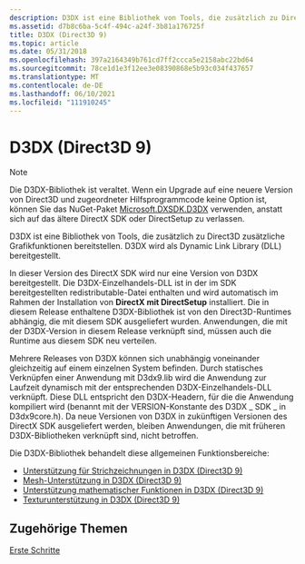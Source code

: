 ```yaml
---
description: D3DX ist eine Bibliothek von Tools, die zusätzlich zu Direct3D zusätzliche Grafikfunktionen bereitstellen. D3DX wird als Dynamic Link Library (DLL) bereitgestellt.
ms.assetid: d7b8c6ba-5c4f-494c-a24f-3b81a176725f
title: D3DX (Direct3D 9)
ms.topic: article
ms.date: 05/31/2018
ms.openlocfilehash: 397a2164349b761cd7ff2ccca5e2158abc22bd64
ms.sourcegitcommit: 78ce1d1e3f12ee3e08390868e5b93c034f437657
ms.translationtype: MT
ms.contentlocale: de-DE
ms.lasthandoff: 06/10/2021
ms.locfileid: "111910245"
---
```

# <a name="d3dx-direct3d-9"></a>D3DX (Direct3D 9)

> [!NOTE]
> Die D3DX-Bibliothek ist veraltet. Wenn ein Upgrade auf eine neuere Version von Direct3D und zugeordneter Hilfsprogrammcode keine Option ist, können Sie das NuGet-Paket [Microsoft.DXSDK.D3DX](https://www.nuget.org/packages/Microsoft.DXSDK.D3DX) verwenden, anstatt sich auf das ältere DirectX SDK oder DirectSetup zu verlassen.

D3DX ist eine Bibliothek von Tools, die zusätzlich zu Direct3D zusätzliche Grafikfunktionen bereitstellen. D3DX wird als Dynamic Link Library (DLL) bereitgestellt.

In dieser Version des DirectX SDK wird nur eine Version von D3DX bereitgestellt. Die D3DX-Einzelhandels-DLL ist in der im SDK bereitgestellten redistributable-Datei enthalten und wird automatisch im Rahmen der Installation von **DirectX mit DirectSetup** installiert. Die in diesem Release enthaltene D3DX-Bibliothek ist von den Direct3D-Runtimes abhängig, die mit diesem SDK ausgeliefert wurden. Anwendungen, die mit der D3DX-Version in diesem Release verknüpft sind, müssen auch die Runtime aus diesem SDK neu verteilen.

Mehrere Releases von D3DX können sich unabhängig voneinander gleichzeitig auf einem einzelnen System befinden. Durch statisches Verknüpfen einer Anwendung mit D3dx9.lib wird die Anwendung zur Laufzeit dynamisch mit der entsprechenden D3DX-Einzelhandels-DLL verknüpft. Diese DLL entspricht den D3DX-Headern, für die die Anwendung kompiliert wird (benannt mit der VERSION-Konstante des D3DX \_ SDK \_ in D3dx9core.h). Da neue Versionen von D3DX in zukünftigen Versionen des DirectX SDK ausgeliefert werden, bleiben Anwendungen, die mit früheren D3DX-Bibliotheken verknüpft sind, nicht betroffen.

Die D3DX-Bibliothek behandelt diese allgemeinen Funktionsbereiche:

-   [Unterstützung für Strichzeichnungen in D3DX (Direct3D 9)](line-drawing-support-in-d3dx.md)
-   [Mesh-Unterstützung in D3DX (Direct3D 9)](mesh-support-in-d3dx.md)
-   [Unterstützung mathematischer Funktionen in D3DX (Direct3D 9)](math-function-support-in-d3dx.md)
-   [Texturunterstützung in D3DX (Direct3D 9)](texture-support-in-d3dx.md)

## <a name="related-topics"></a>Zugehörige Themen

<dl> <dt>

[Erste Schritte](getting-started.md)
</dt> </dl>

 

 



